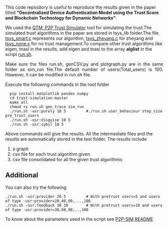 This code repository is useful to reproduce the results given in the paper titled **"Decentralized Device Authentication Model using the Trust Score and Blockchain Technology for Dynamic Networks"**.  

We used the [QTM: P2P Trust Simulator](https://rtg.cis.upenn.edu/qtm/p2psim.php3) tool for simulating the trust.The simulated trust algorithms in the paper are stored in tsys_lib folder.The file [tsys_smart.c](tsys_lib/tsys_smart.c) represents our algorithm, [tsys_zheyang.c](tsys_lib/tsys_zheyang.c) for zheyang and [tsys_none.c](tsys_lib/tsys_none.c) for no trust management.To compare other trust algorithms like eigen, tnasl in the results, add eigen and tnasl to the array **alglist** in the script [run.sh](run.sh). 

<div style="text-align: justify"> Make sure the files run.sh, genCSV.py and plotgraph.py are in the same folder as sim_run file.The default number of users(Total_users) is 100. However, it can be modified in run.sh file. </div>  
  
Execute the following commands in the root folder  
```
  pip install matplotlib pandas numpy 
  cd trust-simulation-master
  make all  
  chmod +x run.sh gen_trace sim_run
  ./run.sh -usr:purely 10 5         #./run.sh user_behaviour step_size pre_trust_users  
  ./run.sh -usr:disguise 10 5          
  ./run.sh -usr:sybil 10 5  
```
Above commands will give the results. All the intermediate files and the results are automatically stored in the test folder.
The results include  
1. a graph  
2. csv file for each trust algorithm given  
3. csv file consolidated for all the given trust algorithms  
 
 
 
 ## Additional
 You can also try  the following   
 ```
./run.sh -usr:provider 20 5         # With pretrust users=5 and users of type -usr:provider=20,40,60,...,100         
./run.sh -usr:feedback 30 10        # With pretrust users=10 and users of type -usr:provider=30,60,90,..,100         
 ```
To know about the parameters used in the script see [P2P-SIM README ](https://rtg.cis.upenn.edu/qtm/doc/p2p_readme.txt)  
 
